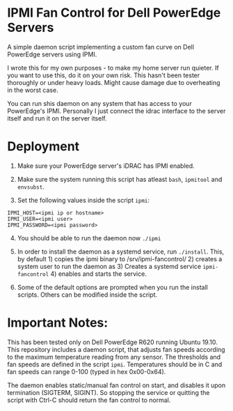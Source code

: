 # IPMI Fan Control for Dell PowerEdge Servers

A simple daemon script implementing a custom fan curve on Dell PowerEdge servers using IPMI.

I wrote this for my own purposes - to make my home server run quieter. If you want to use this, do it on your own risk. This hasn't been tester thoroughly or under heavy loads. Might cause damage due to overheating in the worst case.

You can run shis daemon on any system that has access to your PowerEdge's IPMI. Personally I just connect the idrac interface to the server itself and run it on the server itself.

# Deployment

1) Make sure your PowerEdge server's iDRAC has IPMI enabled.

2) Make sure the system running this script has atleast `bash`, `ipmitool` and `envsubst`.

3) Set the following values inside the script `ipmi`:

```
IPMI_HOST=<ipmi ip or hostname>
IPMI_USER=<ipmi user>
IPMI_PASSWORD=<ipmi password>
```

4) You should be able to run the daemon now `./ipmi`

5) In order to install the daemon as a systemd service, run `./install`. This, by default 1) copies the ipmi binary to /srv/ipmi-fancontrol/ 2) creates a system user to run the daemon as 3) Creates a systemd service `ipmi-fancontrol` 4) enables and starts the service.

6) Some of the default options are prompted when you run the install scripts. Others can be modified inside the script.

# Important Notes:

This has been tested only on Dell PowerEdge R620 running Ubuntu 19.10. This repository includes a daemon script, that adjusts fan speeds according to the maximum temperature reading from any sensor. The thresholds and fan speeds are defined in the script `ipmi`. Temperatures should be in C and fan speeds can range 0-100 (typed in hex 0x00-0x64).

The daemon enables static/manual fan control on start, and disables it upon termination (SIGTERM, SIGINT). So stopping the service or quitting the script with Ctrl-C should return the fan control to normal.
